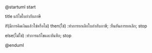 @startuml
start

title แก้ไขใบกำกับภาษี 

if(มีการคิดเงินแล้วใช่หรือไม่) then(ใช่)
:ทำการยกเลิกใบกำกับภาษี;
:ยืนยันการยกเลิก;
stop

else(ไม่ใช่)
:ทำการแก้ไขและบันทึก; 
stop
 
@enduml